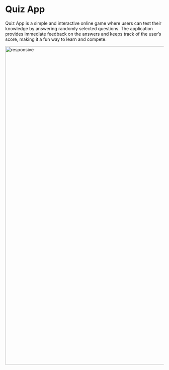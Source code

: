 # Quiz App

Quiz App is a simple and interactive online game where users can test their knowledge by answering randomly selected questions. The application provides immediate feedback on the answers and keeps track of the user’s score, making it a fun way to learn and compete.

<img width="1012" alt="responsive" src="/workspaces/Quiz-App/assets/images/responsive.png">